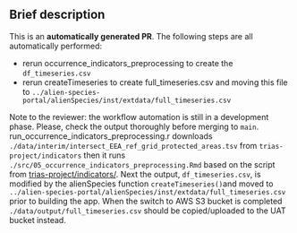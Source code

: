 ## Brief description

This is an **automatically generated PR**. 
The following steps are all automatically performed:

- rerun occurrence_indicators_preprocessing to create the `df_timeseries.csv`
- rerun createTimeseries to create full_timeseries.csv and moving this file to
`../alien-species-portal/alienSpecies/inst/extdata/full_timeseries.csv`

Note to the reviewer: the workflow automation is still in a development phase. 
Please, check the output thoroughly before merging to `main`. 
run_occurrence_indicators_preprocessing.r downloads 
`./data/interim/intersect_EEA_ref_grid_protected_areas.tsv` from 
`trias-project/indicators` then it runs 
`./src/05_occurrence_indicators_preprocessing.Rmd` based on the script from [trias-project/indicators/](https://github.com/trias-project/indicators/blob/main/src/05_occurrence_indicators_preprocessing.Rmd).
Next the output, `df_timeseries.csv`, is modified by the alienSpecies function
`createTimeseries()`and moved to `../alien-species-portal/alienSpecies/inst/extdata/full_timeseries.csv`
prior to building the app. When the switch to AWS S3 bucket is completed 
`./data/output/full_timeseries.csv` should be copied/uploaded to the UAT bucket 
instead.